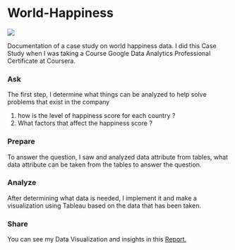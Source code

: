 # World-Happiness

<div class='tableauPlaceholder' id='viz1652925971832' style='position: relative'><noscript><a href='#'><img alt=' ' src='https:&#47;&#47;public.tableau.com&#47;static&#47;images&#47;My&#47;MyWorldHappinessDemo_16519132854040&#47;Dashboard1&#47;1_rss.png' style='border: none' /></a></noscript><object class='tableauViz'  style='display:none;'><param name='host_url' value='https%3A%2F%2Fpublic.tableau.com%2F' /> <param name='embed_code_version' value='3' /> <param name='site_root' value='' /><param name='name' value='MyWorldHappinessDemo_16519132854040&#47;Dashboard1' /><param name='tabs' value='no' /><param name='toolbar' value='yes' /><param name='static_image' value='https:&#47;&#47;public.tableau.com&#47;static&#47;images&#47;My&#47;MyWorldHappinessDemo_16519132854040&#47;Dashboard1&#47;1.png' /> <param name='animate_transition' value='yes' /><param name='display_static_image' value='yes' /><param name='display_spinner' value='yes' /><param name='display_overlay' value='yes' /><param name='display_count' value='yes' /><param name='language' value='en-GB' /></object></div> 

Documentation of a case study on world happiness data. I did this Case Study when I was taking a Course Google Data Analytics Professional Certificate at Coursera.

### Ask
The first step, I determine what things can be analyzed to help solve problems that exist in the company
1. how is the level of happiness score for each country ?
2. What factors that affect the happiness score ?

### Prepare
To answer the question, I saw and analyzed data attribute from tables, what data attribute can be taken from the tables to answer the question.

### Analyze
After determining what data is needed, I implement it and make a visualization using Tableau based on the data that has been taken.

### Share
You can see my Data Visualization and insights in this 
<a href="https://public.tableau.com/views/MyWorldHappinessDemo_16519132854040/Dashboard1?:language=en-GB&:display_count=n&:origin=viz_share_link" target="_blank" rel="noopener noreferrer">Report.</a>
